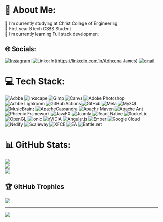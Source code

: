# 💫 About Me:
🔭 I’m currently studying at Christ College of Engineering <br>👯 First year B tech CSBS Student <br>🌱 I’m currently learning Full stack development


## 🌐 Socials:
[![Instagram](https://img.shields.io/badge/Instagram-%23E4405F.svg?logo=Instagram&logoColor=white)](https://instagram.com/adheena__james) [![LinkedIn](https://img.shields.io/badge/LinkedIn-%230077B5.svg?logo=linkedin&logoColor=white)](https://linkedin.com/in/Adheena James) [![email](https://img.shields.io/badge/Email-D14836?logo=gmail&logoColor=white)](mailto:adheenajames.official@gmail.com) 

# 💻 Tech Stack:
![Adobe](https://img.shields.io/badge/adobe-%23FF0000.svg?style=plastic&logo=adobe&logoColor=white) ![Inkscape](https://img.shields.io/badge/Inkscape-e0e0e0?style=plastic&logo=inkscape&logoColor=080A13) ![Gimp](https://img.shields.io/badge/Gimp-657D8B?style=plastic&logo=gimp&logoColor=FFFFFF) ![Canva](https://img.shields.io/badge/Canva-%2300C4CC.svg?style=plastic&logo=Canva&logoColor=white) ![Adobe Photoshop](https://img.shields.io/badge/adobe%20photoshop-%2331A8FF.svg?style=plastic&logo=adobe%20photoshop&logoColor=white) ![Adobe Lightroom](https://img.shields.io/badge/Adobe%20Lightroom-31A8FF.svg?style=plastic&logo=Adobe%20Lightroom&logoColor=white) ![GitHub Actions](https://img.shields.io/badge/github%20actions-%232671E5.svg?style=plastic&logo=githubactions&logoColor=white) ![GitHub](https://img.shields.io/badge/github-%23121011.svg?style=plastic&logo=github&logoColor=white) ![Meta](https://img.shields.io/badge/Meta-%230467DF.svg?style=plastic&logo=Meta&logoColor=white) ![MySQL](https://img.shields.io/badge/mysql-4479A1.svg?style=plastic&logo=mysql&logoColor=white) ![MusicBrainz](https://img.shields.io/badge/Musicbrainz-EB743B?style=plastic&logo=musicbrainz&logoColor=BA478F) ![ApacheCassandra](https://img.shields.io/badge/cassandra-%231287B1.svg?style=plastic&logo=apache-cassandra&logoColor=white) ![Apache Maven](https://img.shields.io/badge/Apache%20Maven-C71A36?style=plastic&logo=Apache%20Maven&logoColor=white) ![Apache Ant](https://img.shields.io/badge/Apache%20Ant-A81C7D?style=plastic&logo=Apache%20Ant&logoColor=white) ![Phoenix Framework](https://img.shields.io/badge/phoenixframework-%23FD4F00.svg?style=plastic&logo=phoenixframework&logoColor=black) ![JavaFX](https://img.shields.io/badge/javafx-%23FF0000.svg?style=plastic&logo=javafx&logoColor=white) ![Joomla](https://img.shields.io/badge/joomla-%235091CD.svg?style=plastic&logo=joomla&logoColor=white) ![React Native](https://img.shields.io/badge/react_native-%2320232a.svg?style=plastic&logo=react&logoColor=%2361DAFB) ![Socket.io](https://img.shields.io/badge/Socket.io-black?style=plastic&logo=socket.io&badgeColor=010101) ![OpenGL](https://img.shields.io/badge/OpenGL-%23FFFFFF.svg?style=plastic&logo=opengl) ![Ionic](https://img.shields.io/badge/Ionic-%233880FF.svg?style=plastic&logo=Ionic&logoColor=white) ![nVIDIA](https://img.shields.io/badge/cuda-000000.svg?style=plastic&logo=nVIDIA&logoColor=green) ![Angular.js](https://img.shields.io/badge/angular.js-%23E23237.svg?style=plastic&logo=angularjs&logoColor=white) ![Ember](https://img.shields.io/badge/ember-1C1E24?style=plastic&logo=ember.js&logoColor=#D04A37) ![Google Cloud](https://img.shields.io/badge/GoogleCloud-%234285F4.svg?style=plastic&logo=google-cloud&logoColor=white) ![Netlify](https://img.shields.io/badge/netlify-%23000000.svg?style=plastic&logo=netlify&logoColor=#00C7B7) ![Scaleway](https://img.shields.io/badge/SCALEWAY-%234f0599.svg?style=plastic&logo=scaleway&logoColor=white) ![XFCE](https://img.shields.io/badge/XFCE-%232284F2.svg?style=plastic&logo=xfce&logoColor=white) ![EA](https://img.shields.io/badge/ea-%23000000.svg?style=plastic&logo=ea&logoColor=white) ![Battle.net](https://img.shields.io/badge/battle.net-%2300AEFF.svg?style=plastic&logo=battle.net&logoColor=white)
# 📊 GitHub Stats:
![](https://github-readme-stats.vercel.app/api?username=adheenajames&theme=gruvbox&hide_border=false&include_all_commits=true&count_private=true)<br/>
![](https://nirzak-streak-stats.vercel.app/?user=adheenajames&theme=gruvbox&hide_border=false)<br/>
![](https://github-readme-stats.vercel.app/api/top-langs/?username=adheenajames&theme=gruvbox&hide_border=false&include_all_commits=true&count_private=true&layout=compact)

## 🏆 GitHub Trophies
![](https://github-profile-trophy.vercel.app/?username=adheenajames&theme=radical&no-frame=false&no-bg=true&margin-w=4)

---
[![](https://visitcount.itsvg.in/api?id=adheenajames&icon=0&color=0)](https://visitcount.itsvg.in)

<!-- Proudly created with GPRM ( https://gprm.itsvg.in ) -->
